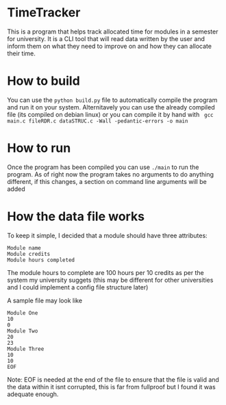 # TimeTracker
This is a program that helps track allocated time for modules in a semester for university. It is a CLI tool that will read data written by the user and inform them on what they need to improve on and how they can allocate their time.

# How to build

You can use the ``python build.py`` file to automatically compile the program and run it on your system. Alternitavely you can use the already compiled file (its compiled on debian linux) or you can compile it by hand with `` gcc main.c fileRDR.c dataSTRUC.c -Wall -pedantic-errors -o main``

# How to run

Once the program has been compiled you can use ``./main`` to run the program. As of right now the program takes no arguments to do anything different, if this changes, a section on command line arguments will be added

# How the data file works

To keep it simple, I decided that a module should have three attributes:

```
Module name
Module credits
Module hours completed
```

The module hours to complete are 100 hours per 10 credits as per the system my university suggets (this may be different for other universities and I could implement a config file structure later)

A sample file may look like

```
Module One
10
0
Module Two
20
23
Module Three
10
10
EOF
```

Note: EOF is needed at the end of the file to ensure that the file is valid and the data within it isnt corrupted, this is far from fullproof but I found it was adequate enough.
